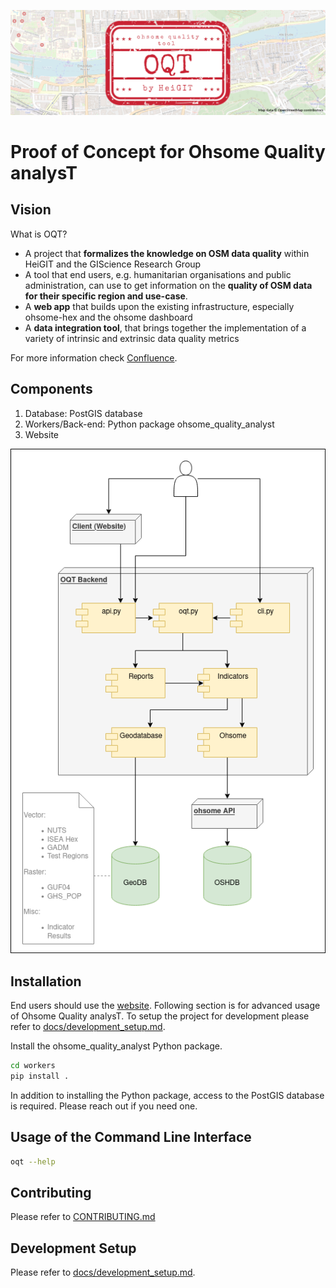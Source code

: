 ![](docs/img/oqt_header.png)

# Proof of Concept for Ohsome Quality analysT

## Vision

What is OQT?
* A project that **formalizes the knowledge on OSM data quality** within HeiGIT and the GIScience Research Group
* A tool that end users, e.g. humanitarian organisations and public administration, can use to get information on the **quality of OSM data for their specific region and use-case**.
* A **web app** that builds upon the existing infrastructure, especially ohsome-hex and the ohsome dashboard
* A **data integration tool**, that brings together the implementation of a variety of intrinsic and extrinsic data quality metrics

For more information check [Confluence](https://confluence.gistools.geog.uni-heidelberg.de/display/OQT/OpenStreetMap+Quality+AnalysT+Home).


## Components

1. Database: PostGIS database
2. Workers/Back-end: Python package ohsome_quality_analyst
3. Website

![](docs/img/UML-Component-Diagram.png)


## Installation

End users should use the [website](https://oqt.ohsome.org/). Following section is for advanced usage of Ohsome Quality analysT. To setup the project for development please refer to [docs/development_setup.md](docs/development_setup.md).

Install the ohsome_quality_analyst Python package.

```bash
cd workers
pip install .
```

In addition to installing the Python package, access to the PostGIS database is required. Please reach out if you need one.


## Usage of the Command Line Interface

```bash
oqt --help
```


## Contributing

Please refer to [CONTRIBUTING.md](CONTRIBUTING.md)


## Development Setup

Please refer to [docs/development_setup.md](docs/development_setup.md).

